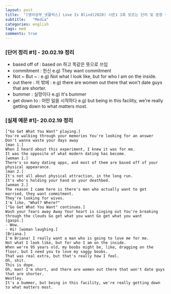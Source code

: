 ```yaml
---
layout: post
title:  "[영어공부_넷플릭스] Love Is Blind(2020) 시즌1 1화 모르는 단어 및 문장 정리 #1"
subtitle:   "Media"
categories: english
tags: med
comments: true
---
```



### [단어 정리 #1] - 20.02.19 정리
- based off of : based on 하고 똑같은 뜻으로 쓰임
- commitment : 헌신 e.g) They want commitment
- Not ~ But ~ : e.g) Not what I look like, but for who I am on the inside.
- out there : 저 밖에 : e.g) there are women out there that won't date guys that are shorter.
- bummer : 실망이다 e.g) It's bummer
- get down to : 어떤 일을 시작하다 e.g) but being in this facility, we're really getting down to what matters most.

### [실제 예문 #1]- 20.02.19 정리
```
["Go Get What You Want" playing.]
You're walking through your memories You're looking for an answer Don't wanna waste your days away 
[man 1.]
When I heard about this experiment, I knew it was for me.
It was the opposite of what modern dating has become.
[woman 1.]
There's so many dating apps, and most of them are based off of your physical appearance.
[man 2.]
It's not all about physical attraction, in the long run.
It's who's holding your hand on your deathbed.
[woman 2.]
The reason I came here is there's men who actually want to get married, they want commitment.
They're looking for wives.
I'm like, "What? Where?" 
["Go Get What You Want" continues.]
Wash your fears away Away Your heart is singing out You're breaking through the clouds Go get what you want Go get what you want 
[gasps.]
- Wow.
- Hi! [woman laughing.]
[Briana.]
I'm Briana! I really want a man who is going to love me for me.
Not what I look like, but for who I am on the inside.
When we're 95 years old, my boobs might be, like, dragging on the floor, but I need you to love my saggy boobs.
That was real extra, but that's really how I feel.
Oh, shit.
This is dope.
Oh, man! I'm short, and there are women out there that won't date guys that are shorter.
Westley.
It's a bummer, but being in this facility, we're really getting down to what matters most.
```
